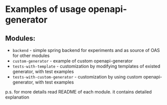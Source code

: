# Examples of usage openapi-generator

## Modules:
+ `backend` - simple spring backend for experiments and as source of OAS for other modules
+ `custom-generator` - example of custom openapi-generator
+ `tests-with-template` - customization by modifying templates of existed generator, with test examples
+ `tests-with-custom-generator` - customization by using custom openapi-generator, with test examples

p.s. for more details read README of each module. it contains detailed explanation